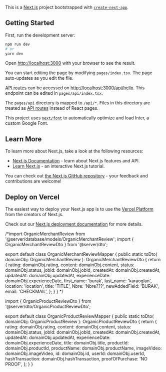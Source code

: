 This is a [Next.js](https://nextjs.org/) project bootstrapped with [`create-next-app`](https://github.com/vercel/next.js/tree/canary/packages/create-next-app).

## Getting Started

First, run the development server:

```bash
npm run dev
# or
yarn dev
```

Open [http://localhost:3000](http://localhost:3000) with your browser to see the result.

You can start editing the page by modifying `pages/index.tsx`. The page auto-updates as you edit the file.

[API routes](https://nextjs.org/docs/api-routes/introduction) can be accessed on [http://localhost:3000/api/hello](http://localhost:3000/api/hello). This endpoint can be edited in `pages/api/index.tsx`.

The `pages/api` directory is mapped to `/api/*`. Files in this directory are treated as [API routes](https://nextjs.org/docs/api-routes/introduction) instead of React pages.

This project uses [`next/font`](https://nextjs.org/docs/basic-features/font-optimization) to automatically optimize and load Inter, a custom Google Font.

## Learn More

To learn more about Next.js, take a look at the following resources:

- [Next.js Documentation](https://nextjs.org/docs) - learn about Next.js features and API.
- [Learn Next.js](https://nextjs.org/learn) - an interactive Next.js tutorial.

You can check out [the Next.js GitHub repository](https://github.com/vercel/next.js/) - your feedback and contributions are welcome!

## Deploy on Vercel

The easiest way to deploy your Next.js app is to use the [Vercel Platform](https://vercel.com/new?utm_medium=default-template&filter=next.js&utm_source=create-next-app&utm_campaign=create-next-app-readme) from the creators of Next.js.

Check out our [Next.js deployment documentation](https://nextjs.org/docs/deployment) for more details.


/*import OrganicMerchantReview from '@server/database/models/OrganicMerchantReview';
import { OrganicMerchantReviewDto } from '@server/dto';

export default class OrganicMerchantReviewMapper {
public static toDto(
domainObj: OrganicMerchantReview
): OrganicMerchantReviewDto {
return {
rating: domainObj.rating,
content: domainObj.content,
status: domainObj.status,
jobId: domainObj.jobId,
createdAt: domainObj.createdAt,
updatedAt: domainObj.updatedAt,
experienceDate: domainObj.experienceDate,
first_name: 'burak',
last_name: 'karaoglan',
location: 'location',
title: 'TITLE',
Nbre: 'Nbre???',
newAddedField: 'BURAK',
email: 'CHECKMAIL',
};
}
}
*/


import { OrganicProductReviewDto } from '@server/dto/OrganicProductReviewDto';

export default class OrganicProductReviewMapper {
public static toDto(
domainObj: OrganicProductReview
): OrganicProductReviewDto {
return {
rating: domainObj.rating,
content: domainObj.content,
status: domainObj.status,
jobId: domainObj.jobId,
createdAt: domainObj.createdAt,
updatedAt: domainObj.updatedAt,
experienceDate: domainObj.experienceDate,
title: domainObj.title,
productId: domainObj.productId,
productName: domainObj.productName,
imageVideo: domainObj.imageVideo,
id: domainObj.id,
userId: domainObj.userId,
hashTransaction: domainObj.hashTransaction,
proofOfPurchase: 'NO PROOF',
};
}
}
